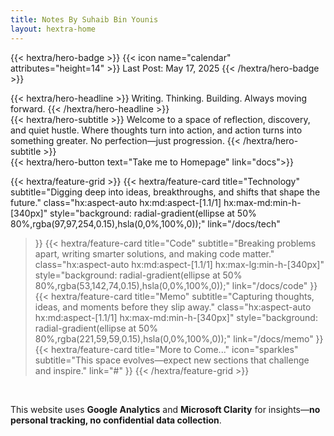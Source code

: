 ```yaml
---
title: Notes By Suhaib Bin Younis
layout: hextra-home
---
```


{{< hextra/hero-badge >}}
{{< icon name="calendar" attributes="height=14" >}}
  <span>Last Post: May 17, 2025</span>
{{< /hextra/hero-badge >}}


<div class="hx-mt-6 hx-mb-6">
{{< hextra/hero-headline >}}
  Writing. Thinking. Building. Always moving forward.
{{< /hextra/hero-headline >}}
</div>

<div class="hx-mb-12">
{{< hextra/hero-subtitle >}}
  Welcome to a space of reflection, discovery, and quiet hustle.  
  Where thoughts turn into action, and action turns into something greater.  
  No perfection—just progression.  
{{< /hextra/hero-subtitle >}}
</div>

<div class="hx-mb-6"> {{< hextra/hero-button text="Take me to Homepage" link="docs">}} </div>

{{< hextra/feature-grid >}}
  {{< hextra/feature-card
    title="Technology"
    subtitle="Digging deep into ideas, breakthroughs, and shifts that shape the future."
    class="hx:aspect-auto hx:md:aspect-[1.1/1] hx:max-md:min-h-[340px]"
    style="background: radial-gradient(ellipse at 50% 80%,rgba(97,97,254,0.15),hsla(0,0%,100%,0));"
    link="/docs/tech"
  >}}
  {{< hextra/feature-card
    title="Code"
    subtitle="Breaking problems apart, writing smarter solutions, and making code matter."
    class="hx:aspect-auto hx:md:aspect-[1.1/1] hx:max-lg:min-h-[340px]"
    style="background: radial-gradient(ellipse at 50% 80%,rgba(53,142,74,0.15),hsla(0,0%,100%,0));"
    link="/docs/code"
  >}}
  {{< hextra/feature-card
    title="Memo"
    subtitle="Capturing thoughts, ideas, and moments before they slip away."
    class="hx:aspect-auto hx:md:aspect-[1.1/1] hx:max-md:min-h-[340px]"
    style="background: radial-gradient(ellipse at 50% 80%,rgba(221,59,59,0.15),hsla(0,0%,100%,0));"
    link="/docs/memo"
  >}}
  {{< hextra/feature-card
    title="More to Come..."
    icon="sparkles"
    subtitle="This space evolves—expect new sections that challenge and inspire."
    link="#"
  >}}
{{< /hextra/feature-grid >}}

<br>

This website uses **Google Analytics** and **Microsoft Clarity** for insights—**no personal tracking, no confidential data collection**.  
